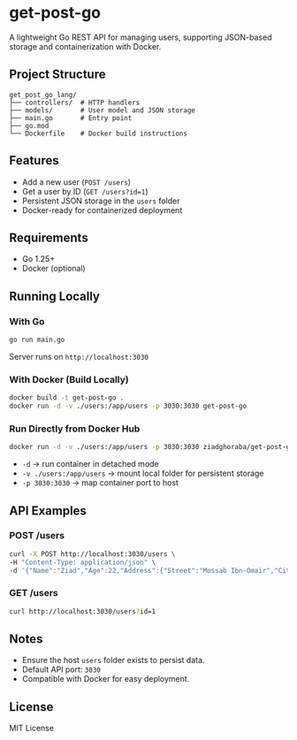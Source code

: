 # get-post-go

A lightweight Go REST API for managing users, supporting JSON-based storage and containerization with Docker.

## Project Structure

```
get_post_go_lang/
├── controllers/  # HTTP handlers
├── models/       # User model and JSON storage
├── main.go       # Entry point
├── go.mod
└── Dockerfile    # Docker build instructions
```

## Features

* Add a new user (`POST /users`)
* Get a user by ID (`GET /users?id=1`)
* Persistent JSON storage in the `users` folder
* Docker-ready for containerized deployment

## Requirements

* Go 1.25+
* Docker (optional)

## Running Locally

### With Go

```bash
go run main.go
```

Server runs on `http://localhost:3030`

### With Docker (Build Locally)

```bash
docker build -t get-post-go .
docker run -d -v ./users:/app/users -p 3030:3030 get-post-go
```

### Run Directly from Docker Hub

```bash
docker run -d -v ./users:/app/users -p 3030:3030 ziadghoraba/get-post-go:latest
```

* `-d` → run container in detached mode
* `-v ./users:/app/users` → mount local folder for persistent storage
* `-p 3030:3030` → map container port to host

## API Examples

### POST /users

```bash
curl -X POST http://localhost:3030/users \
-H "Content-Type: application/json" \
-d '{"Name":"Ziad","Age":22,"Address":{"Street":"Mossab Ibn-Omair","City":"Cairo","Country":"Egypt"}}'
```

### GET /users

```bash
curl http://localhost:3030/users?id=1
```

## Notes

* Ensure the host `users` folder exists to persist data.
* Default API port: `3030`
* Compatible with Docker for easy deployment.

## License

MIT License
